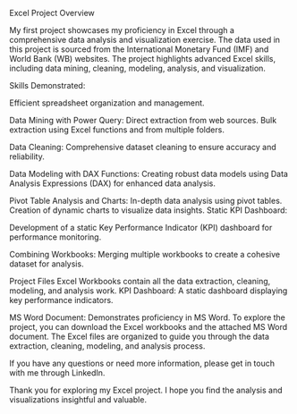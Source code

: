 Excel Project Overview

My first project showcases my proficiency in Excel through a comprehensive data analysis and visualization exercise. The data used in this project is sourced from the International Monetary Fund (IMF) and World Bank (WB) websites. The project highlights advanced Excel skills, including data mining, cleaning, modeling, analysis, and visualization.

Skills Demonstrated:

Efficient spreadsheet organization and management. 

Data Mining with Power Query:
Direct extraction from web sources. Bulk extraction using Excel functions and from multiple folders. 

Data Cleaning:
Comprehensive dataset cleaning to ensure accuracy and reliability. 

Data Modeling with DAX Functions:
Creating robust data models using Data Analysis Expressions (DAX) for enhanced data analysis. 

Pivot Table Analysis and Charts:
In-depth data analysis using pivot tables. Creation of dynamic charts to visualize data insights. Static KPI Dashboard:

Development of a static Key Performance Indicator (KPI) dashboard for performance monitoring. 

Combining Workbooks:
Merging multiple workbooks to create a cohesive dataset for analysis. 

Project Files 
Excel Workbooks contain all the data extraction, cleaning, modeling, and analysis work. KPI Dashboard: A static dashboard displaying key performance indicators. 

MS Word Document: Demonstrates proficiency in MS Word. 
To explore the project, you can download the Excel workbooks and the attached MS Word document. The Excel files are organized to guide you through the data extraction, cleaning, modeling, and analysis process. 

If you have any questions or need more information, please get in touch with me through LinkedIn.

Thank you for exploring my Excel project. I hope you find the analysis and visualizations insightful and valuable.
